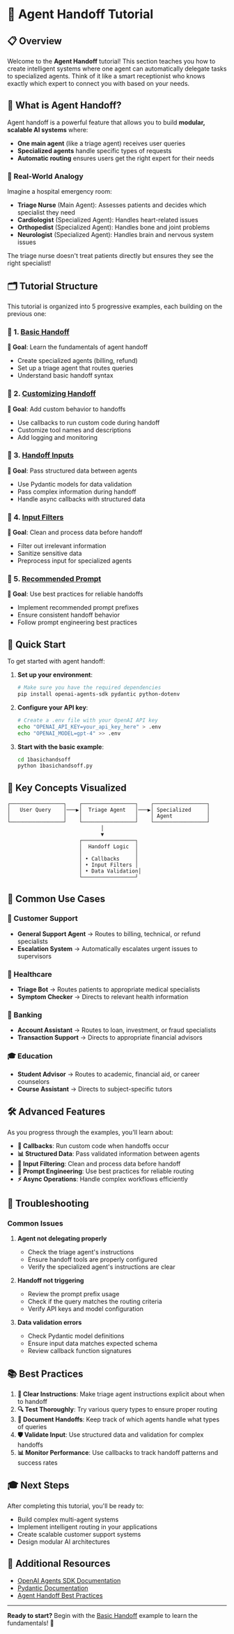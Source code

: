 # 🤝 Agent Handoff Tutorial

## 📋 Overview

Welcome to the **Agent Handoff** tutorial! This section teaches you how to create intelligent systems where one agent can automatically delegate tasks to specialized agents. Think of it like a smart receptionist who knows exactly which expert to connect you with based on your needs.

## 🎯 What is Agent Handoff?

Agent handoff is a powerful feature that allows you to build **modular, scalable AI systems** where:

- **One main agent** (like a triage agent) receives user queries
- **Specialized agents** handle specific types of requests
- **Automatic routing** ensures users get the right expert for their needs

### 🏥 Real-World Analogy

Imagine a hospital emergency room:
- **Triage Nurse** (Main Agent): Assesses patients and decides which specialist they need
- **Cardiologist** (Specialized Agent): Handles heart-related issues
- **Orthopedist** (Specialized Agent): Handles bone and joint problems
- **Neurologist** (Specialized Agent): Handles brain and nervous system issues

The triage nurse doesn't treat patients directly but ensures they see the right specialist!

## 🗂️ Tutorial Structure

This tutorial is organized into 5 progressive examples, each building on the previous one:

### 📁 1. [Basic Handoff](./1basichandsoff/)
**🎯 Goal**: Learn the fundamentals of agent handoff
- Create specialized agents (billing, refund)
- Set up a triage agent that routes queries
- Understand basic handoff syntax

### 📁 2. [Customizing Handoff](./2customizinghandsoff/)
**🎯 Goal**: Add custom behavior to handoffs
- Use callbacks to run custom code during handoff
- Customize tool names and descriptions
- Add logging and monitoring

### 📁 3. [Handoff Inputs](./3handsoffinputs/)
**🎯 Goal**: Pass structured data between agents
- Use Pydantic models for data validation
- Pass complex information during handoff
- Handle async callbacks with structured data

### 📁 4. [Input Filters](./4inputfilters/)
**🎯 Goal**: Clean and process data before handoff
- Filter out irrelevant information
- Sanitize sensitive data
- Preprocess input for specialized agents

### 📁 5. [Recommended Prompt](./5recomendedprompt/)
**🎯 Goal**: Use best practices for reliable handoffs
- Implement recommended prompt prefixes
- Ensure consistent handoff behavior
- Follow prompt engineering best practices

## 🚀 Quick Start

To get started with agent handoff:

1. **Set up your environment**:
   ```bash
   # Make sure you have the required dependencies
   pip install openai-agents-sdk pydantic python-dotenv
   ```

2. **Configure your API key**:
   ```bash
   # Create a .env file with your OpenAI API key
   echo "OPENAI_API_KEY=your_api_key_here" > .env
   echo "OPENAI_MODEL=gpt-4" >> .env
   ```

3. **Start with the basic example**:
   ```bash
   cd 1basichandsoff
   python 1basichandsoff.py
   ```

## 🎨 Key Concepts Visualized

```
┌─────────────────┐    ┌─────────────────┐    ┌─────────────────┐
│   User Query    │───▶│  Triage Agent   │───▶│ Specialized     │
│                 │    │                 │    │ Agent           │
└─────────────────┘    └─────────────────┘    └─────────────────┘
                              │
                              ▼
                       ┌─────────────────┐
                       │  Handoff Logic  │
                       │                 │
                       │ • Callbacks     │
                       │ • Input Filters │
                       │ • Data Validation│
                       └─────────────────┘
```

## 🔧 Common Use Cases

### 🏢 Customer Support
- **General Support Agent** → Routes to billing, technical, or refund specialists
- **Escalation System** → Automatically escalates urgent issues to supervisors

### 🏥 Healthcare
- **Triage Bot** → Routes patients to appropriate medical specialists
- **Symptom Checker** → Directs to relevant health information

### 🏦 Banking
- **Account Assistant** → Routes to loan, investment, or fraud specialists
- **Transaction Support** → Directs to appropriate financial advisors

### 🎓 Education
- **Student Advisor** → Routes to academic, financial aid, or career counselors
- **Course Assistant** → Directs to subject-specific tutors

## 🛠️ Advanced Features

As you progress through the examples, you'll learn about:

- **🔄 Callbacks**: Run custom code when handoffs occur
- **📊 Structured Data**: Pass validated information between agents
- **🧹 Input Filtering**: Clean and process data before handoff
- **🎯 Prompt Engineering**: Use best practices for reliable routing
- **⚡ Async Operations**: Handle complex workflows efficiently

## 🐛 Troubleshooting

### Common Issues

1. **Agent not delegating properly**
   - Check the triage agent's instructions
   - Ensure handoff tools are properly configured
   - Verify the specialized agent's instructions are clear

2. **Handoff not triggering**
   - Review the prompt prefix usage
   - Check if the query matches the routing criteria
   - Verify API keys and model configuration

3. **Data validation errors**
   - Check Pydantic model definitions
   - Ensure input data matches expected schema
   - Review callback function signatures

## 📚 Best Practices

1. **🎯 Clear Instructions**: Make triage agent instructions explicit about when to handoff
2. **🔍 Test Thoroughly**: Try various query types to ensure proper routing
3. **📝 Document Handoffs**: Keep track of which agents handle what types of queries
4. **🛡️ Validate Input**: Use structured data and validation for complex handoffs
5. **📊 Monitor Performance**: Use callbacks to track handoff patterns and success rates

## 🎓 Next Steps

After completing this tutorial, you'll be ready to:

- Build complex multi-agent systems
- Implement intelligent routing in your applications
- Create scalable customer support systems
- Design modular AI architectures

## 📖 Additional Resources

- [OpenAI Agents SDK Documentation](https://docs.openai.com/agents-sdk)
- [Pydantic Documentation](https://docs.pydantic.dev/)
- [Agent Handoff Best Practices](./5recomendedprompt/)

---

**Ready to start?** Begin with the [Basic Handoff](./1basichandsoff/) example to learn the fundamentals! 🚀 